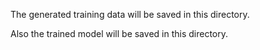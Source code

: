 The generated training data will be saved in this directory.

Also the trained model will be saved in this directory.